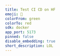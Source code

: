 ```yaml
---
title: Test CI CD on HF
emoji: 🤗
colorFrom: green
colorTo: red
sdk: docker
app_port: 5173
pinned: false
disable_embedding: true
short_description: LOL 
---
```

